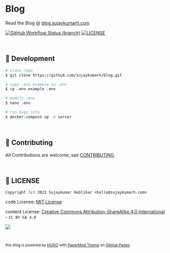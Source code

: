 # Blog

Read the Blog @ [blog.sujaykumarh.com](https://blog.sujaykumarh.com/?utm_source=github&utm_medium=readme&utm_campaign=blog)

[![GitHub Workflow Status (branch)](https://img.shields.io/github/workflow/status/sujaykumarh/blog/build-push/main)](https://github.com/sujaykumarh/blog/actions)
[![LICENSE](https://img.shields.io/badge/license-MIT-blue?logo=github&color=blue)](https://github.com/sujaykumarh/blog/blob/main/LICENSE-CODE)

<br>

<!-- If any -->
<!-- 
## 📸 ScreenShot

<br> 
-->

## 🔧 Development

```bash
# clone repo
$ git clone https://github.com/sujaykumarh/blog.git

# copy .env.example to .env
$ cp .env.example .env

# modify .env
$ nano .env

# run hugo site
$ docker-compose up -d server
```

<br>

## 📝 Contributing

All Contributions are welcome, see [CONTRIBUTING](https://github.com/sujaykumarh/.github/blob/main/CONTRIBUTING.md).

<br>

## 📄 LICENSE

```
Copyright (c) 2022 Sujaykumar Hublikar <hello@sujaykumarh.com>
```

code License: [MIT License](https://github.com/sujaykumarh/blog/blob/main/LICENSE-CODE)

content License: [Creative Commons Attribution-ShareAlike 4.0 International](https://github.com/sujaykumarh/blog/blob/main/LICENSE) - `CC BY-SA 4.0`

[![](https://i.creativecommons.org/l/by-sa/4.0/88x31.png)](#LICENSE)


<br>

<small>

this blog is powered by [HUGO](https://gohugo.io) with [PaperMod Theme](https://github.com/adityatelange/hugo-PaperMod/) on [GitHub Pages](https://pages.github.com/)

</small>

<!-- 
### Acknowledgment & Resources
-->
